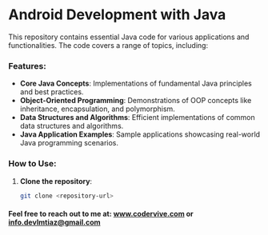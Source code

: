 # Android Development with Java

This repository contains essential Java code for various applications and functionalities. The code covers a range of topics, including:

### Features:
- **Core Java Concepts**: Implementations of fundamental Java principles and best practices.
- **Object-Oriented Programming**: Demonstrations of OOP concepts like inheritance, encapsulation, and polymorphism.
- **Data Structures and Algorithms**: Efficient implementations of common data structures and algorithms.
- **Java Application Examples**: Sample applications showcasing real-world Java programming scenarios.

### How to Use:
1. **Clone the repository**:
   ```bash
   git clone <repository-url>

#### Feel free to reach out to me at: www.codervive.com or info.devImtiaz@gmail.com
